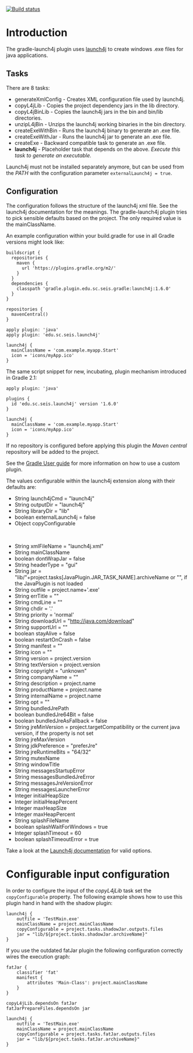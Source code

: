 [![Build status](https://ci.appveyor.com/api/projects/status/xscd7594tneg721r/branch/master?svg=true)](https://ci.appveyor.com/project/TheBoegl/gradle-launch4j/branch/master)

Introduction
============

The gradle-launch4j plugin uses [launch4j](http://launch4j.sourceforge.net/) to create windows .exe files for java applications.

Tasks
-----
There are 8 tasks:

  * generateXmlConfig - Creates XML configuration file used by launch4j.
  * copyL4jLib - Copies the project dependency jars in the lib directory.
  * copyL4jBinLib - Copies the launch4j jars in the bin and bin/lib directories.
  * unzipL4jBin - Unzips the launch4j working binaries in the bin directory.
  * createExeWithBin - Runs the launch4j binary to generate an .exe file.
  * createExeWithJar - Runs the launch4j jar to generate an .exe file.
  * createExe - Backward compatible task to generate an .exe file.
  * **launch4j** - Placeholder task that depends on the above. *Execute this task to generate an executable.*

Launch4j must not be installed separately anymore, but can be used from the *PATH* with the configuration parameter `externalLaunch4j = true`.

Configuration
-------------

The configuration follows the structure of the launch4j xml file. See the launch4j documentation for the meanings. The gradle-launch4j plugin tries to pick sensible defaults based on the project. The only required
value is the mainClassName.

An example configuration within your build.gradle for use in all Gradle versions might look like:

    buildscript {
      repositories {
        maven {
          url 'https://plugins.gradle.org/m2/'
        }
      }
      dependencies {
        classpath 'gradle.plugin.edu.sc.seis.gradle:launch4j:1.6.0'
      }
    }

    repositories {
      mavenCentral()
    }

    apply plugin: 'java'
    apply plugin: 'edu.sc.seis.launch4j'

    launch4j {
      mainClassName = 'com.example.myapp.Start'
      icon = 'icons/myApp.ico'
    }

The same script snippet for new, incubating, plugin mechanism introduced in Gradle 2.1:

    apply plugin: 'java'

    plugins {
      id 'edu.sc.seis.launch4j' version '1.6.0'
    }

    launch4j {
      mainClassName = 'com.example.myapp.Start'
      icon = 'icons/myApp.ico'
    }


If no repository is configured before applying this plugin the *Maven central* repository will be added to the project.

See the [Gradle User guide](http://gradle.org/docs/current/userguide/custom_plugins.html#customPluginStandalone) for more information on how to use a custom plugin.

The values configurable within the launch4j extension along with their defaults are:

 *    String launch4jCmd = "launch4j"
 *    String outputDir = "launch4j"
 *    String libraryDir = "lib"
 *    boolean externalLaunch4j = false
 *    Object copyConfigurable

&nbsp;  

 *    String xmlFileName = "launch4j.xml"
 *    String mainClassName
 *    boolean dontWrapJar = false
 *    String headerType = "gui"
 *    String jar = "lib/"+project.tasks[JavaPlugin.JAR_TASK_NAME].archiveName or "", if the JavaPlugin is not loaded
 *    String outfile = project.name+'.exe'
 *    String errTitle = ""
 *    String cmdLine = ""
 *    String chdir = '.'
 *    String priority = 'normal'
 *    String downloadUrl = "http://java.com/download"
 *    String supportUrl = ""
 *    boolean stayAlive = false
 *    boolean restartOnCrash = false
 *    String manifest = ""
 *    String icon = ""
 *    String version = project.version
 *    String textVersion = project.version
 *    String copyright = "unknown"
 *    String companyName = ""
 *    String description = project.name
 *    String productName = project.name
 *    String internalName = project.name
 *    String opt = ""
 *    String bundledJrePath
 *    boolean bundledJre64Bit = false
 *    boolean bundledJreAsFallback = false
 *    String jreMinVersion = project.targetCompatibility or the current java version, if the property is not set
 *    String jreMaxVersion
 *    String jdkPreference = "preferJre"
 *    String jreRuntimeBits = "64/32"
 *    String mutexName
 *    String windowTitle
 *    String messagesStartupError
 *    String messagesBundledJreError
 *    String messagesJreVersionError
 *    String messagesLauncherError
 *    Integer initialHeapSize
 *    Integer initialHeapPercent
 *    Integer maxHeapSize
 *    Integer maxHeapPercent
 *    String splashFileName
 *    boolean splashWaitForWindows = true
 *    Integer splashTimeout = 60
 *    boolean splashTimeoutError = true

Take a look at the [Launch4j documentation](http://launch4j.sourceforge.net/docs.html#Configuration_file) for valid options.

# Configurable input configuration

In order to configure the input of the *copyL4jLib* task set the `copyConfigurable` property.
The following example shows how to use this plugin hand in hand with the shadow plugin:

    launch4j {
        outfile = 'TestMain.exe'
        mainClassName = project.mainClassName
        copyConfigurable = project.tasks.shadowJar.outputs.files
        jar = "lib/${project.tasks.shadowJar.archiveName}"
    }

If you use the outdated fatJar plugin the following configuration correctly wires the execution graph:

    fatJar {
        classifier 'fat'
        manifest {
            attributes 'Main-Class': project.mainClassName
        }
    }
    
    copyL4jLib.dependsOn fatJar
    fatJarPrepareFiles.dependsOn jar
    
    launch4j {
        outfile = 'TestMain.exe'
        mainClassName = project.mainClassName
        copyConfigurable = project.tasks.fatJar.outputs.files
        jar = "lib/${project.tasks.fatJar.archiveName}"
    }

